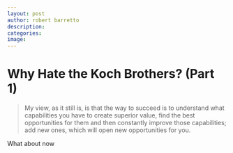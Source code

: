 ```yaml
---
layout: post
author: robert barretto
description:
categories:  
image:
---
```


# Why Hate the Koch Brothers? (Part 1)

> My view, as it still is, is that the way to succeed is to understand what capabilities you have to create superior value, find the best opportunities for them and then constantly improve those capabilities; add new ones, which will open new opportunities for you.

What about now
